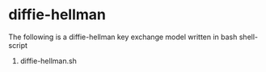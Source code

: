 # diffie-hellman
The following is a diffie-hellman key exchange model written in bash shell-script 
1. diffie-hellman.sh

